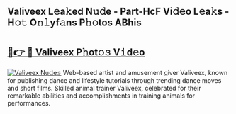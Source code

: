 ## Valiveex L𝚎a𝚔ed N𝚞𝚍e - Part-HcF Vi𝚍𝚎o L𝚎a𝚔s - H𝚘𝚝 O𝚗𝚕yf𝚊ns P𝚑𝚘tos ABhis

# <h2><a href="http://kfccmu.oniu.top/?m=Valiveex">🔗👉 🔴 Valiveex P𝚑ot𝚘𝚜 V𝚒d𝚎o</a></h2>

[![Valiveex Nu𝚍e𝚜](https://i.imgur.com/0qMVB7G.gif)](http://kfccmu.oniu.top/?m=Valiveex)
Web-based artist and amusement giver Valiveex, known for publishing dance and lifestyle tutorials through trending dance moves and short films. Skilled animal trainer Valiveex, celebrated for their remarkable abilities and accomplishments in training animals for performances.  
